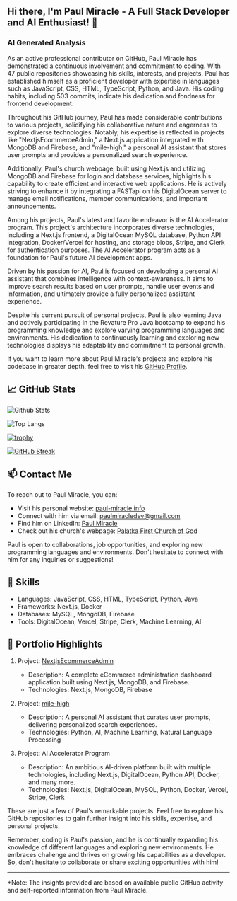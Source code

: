 ## Hi there, I'm Paul Miracle - A Full Stack Developer and AI Enthusiast! 👋

### AI Generated Analysis

As an active professional contributor on GitHub, Paul Miracle has demonstrated a continuous involvement and commitment to coding. With 47 public repositories showcasing his skills, interests, and projects, Paul has established himself as a proficient developer with expertise in languages such as JavaScript, CSS, HTML, TypeScript, Python, and Java. His coding habits, including 503 commits, indicate his dedication and fondness for frontend development.

Throughout his GitHub journey, Paul has made considerable contributions to various projects, solidifying his collaborative nature and eagerness to explore diverse technologies. Notably, his expertise is reflected in projects like "NextjsEcommerceAdmin," a Next.js application integrated with MongoDB and Firebase, and "mile-high," a personal AI assistant that stores user prompts and provides a personalized search experience.

Additionally, Paul's church webpage, built using Next.js and utilizing MongoDB and Firebase for login and database services, highlights his capability to create efficient and interactive web applications. He is actively striving to enhance it by integrating a FASTapi on his DigitalOcean server to manage email notifications, member communications, and important announcements.

Among his projects, Paul's latest and favorite endeavor is the AI Accelerator program. This project's architecture incorporates diverse technologies, including a Next.js frontend, a DigitalOcean MySQL database, Python API integration, Docker/Vercel for hosting, and storage blobs, Stripe, and Clerk for authentication purposes. The AI Accelerator program acts as a foundation for Paul's future AI development apps.

Driven by his passion for AI, Paul is focused on developing a personal AI assistant that combines intelligence with context-awareness. It aims to improve search results based on user prompts, handle user events and information, and ultimately provide a fully personalized assistant experience.

Despite his current pursuit of personal projects, Paul is also learning Java and actively participating in the Revature Pro Java bootcamp to expand his programming knowledge and explore varying programming languages and environments. His dedication to continuously learning and exploring new technologies displays his adaptability and commitment to personal growth.

If you want to learn more about Paul Miracle's projects and explore his codebase in greater depth, feel free to visit his [GitHub Profile](https://github.com/Wesman687).

## &#x1f4c8; GitHub Stats

![Github Stats](https://github-readme-stats.vercel.app/api?username=Wesman687)

![Top Langs](https://github-readme-stats.vercel.app/api/top-langs/?username=Wesman687)

[![trophy](https://github-profile-trophy.vercel.app/?username=Wesman687)](https://github.com/Wesman687)

[![GitHub Streak](https://streak-stats.demolab.com/?user=Wesman687)](https://git.io/streak-stats)

## 📫 Contact Me

To reach out to Paul Miracle, you can:
- Visit his personal website: [paul-miracle.info](http://paul-miracle.info)
- Connect with him via email: paulmiracledev@gmail.com
- Find him on LinkedIn: [Paul Miracle](https://www.linkedin.com/in/paul-miracle-760404200/)
- Check out his church's webpage: [Palatka First Church of God](https://www.palatka-firstchurchofgod.org/)

Paul is open to collaborations, job opportunities, and exploring new programming languages and environments. Don't hesitate to connect with him for any inquiries or suggestions!

## 🧠 Skills

- Languages: JavaScript, CSS, HTML, TypeScript, Python, Java
- Frameworks: Next.js, Docker
- Databases: MySQL, MongoDB, Firebase
- Tools: DigitalOcean, Vercel, Stripe, Clerk, Machine Learning, AI

## &#x1f4aa; Portfolio Highlights

1. Project: [NextjsEcommerceAdmin](https://github.com/Wesman687/NextjsEcommerceAdmin)
   - Description: A complete eCommerce administration dashboard application built using Next.js, MongoDB, and Firebase.
   - Technologies: Next.js, MongoDB, Firebase

2. Project: [mile-high](https://github.com/Wesman687/mile-high)
   - Description: A personal AI assistant that curates user prompts, delivering personalized search experiences.
   - Technologies: Python, AI, Machine Learning, Natural Language Processing

3. Project: AI Accelerator Program
   - Description: An ambitious AI-driven platform built with multiple technologies, including Next.js, DigitalOcean, Python API, Docker, and many more.
   - Technologies: Next.js, DigitalOcean, MySQL, Python, Docker, Vercel, Stripe, Clerk

These are just a few of Paul's remarkable projects. Feel free to explore his GitHub repositories to gain further insight into his skills, expertise, and personal projects.

Remember, coding is Paul's passion, and he is continually expanding his knowledge of different languages and exploring new environments. He embraces challenge and thrives on growing his capabilities as a developer. So, don't hesitate to collaborate or share exciting opportunities with him!

---

*Note: The insights provided are based on available public GitHub activity and self-reported information from Paul Miracle.
